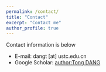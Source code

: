 ```yaml
---
permalink: /contact/
title: "Contact"
excerpt: "Contact me"
author_profile: true
---
```

Contact information is below

* E-mail: dangt [at] ustc.edu.cn
* Google Scholar: [author:Tong DANG](https://scholar.google.com/citations?user=K7JUackAAAAJ&hl=en)
